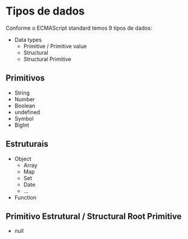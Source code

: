 # Tipos de dados

Conforme o ECMAScript standard temos 9 tipos de dados: 

* Data types
    * Primitive / Primitive value
    * Structural
    * Structural Primitive

## Primitivos

* String
* Number
* Boolean
* undefined
* Symbol
* BigInt

## Estruturais 

* Object 
    * Array
    * Map
    * Set
    * Date
    * ...
* Function

## Primitivo Estrutural / Structural Root Primitive 

* null